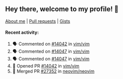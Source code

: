 ## Hey there, welcome to my profile! 👋

[About me](https://seandewar.github.io/)
 | [Pull requests](https://github.com/search?p=1&q=author%3Aseandewar+is%3Apr)
 | [Gists](https://gist.github.com/seandewar)

#### Recent activity:

<!--START_SECTION:activity-->
1. 🗣 Commented on [#14042](https://github.com/vim/vim/pull/14042#issuecomment-1950272214) in [vim/vim](https://github.com/vim/vim)
2. 🗣 Commented on [#14047](https://github.com/vim/vim/issues/14047#issuecomment-1949649192) in [vim/vim](https://github.com/vim/vim)
3. 🗣 Commented on [#14047](https://github.com/vim/vim/issues/14047#issuecomment-1949633828) in [vim/vim](https://github.com/vim/vim)
4. 💪 Opened PR [#14042](https://github.com/vim/vim/pull/14042) in [vim/vim](https://github.com/vim/vim)
5. 🎉 Merged PR [#27352](https://github.com/neovim/neovim/pull/27352) in [neovim/neovim](https://github.com/neovim/neovim)
<!--END_SECTION:activity-->
